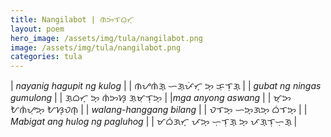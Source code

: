 ```yaml
---
title: Nangilabot | ᜈᜅᜒᜎᜊᜓᜆ᜔
layout: poem
hero_image: /assets/img/tula/nangilabot.png
image: /assets/img/tula/nangilabot.png
categories: tula
---
```


| *nayanig hagupit ng kulog* | | ᜈᜌᜈᜒᜄ᜔  ᜑᜄᜓᜉᜒᜆ᜔  ᜅ᜔  ᜃᜓᜎᜓᜄ᜔ |
| *gubat ng ningas gumulong* | | ᜄᜓᜊᜆ᜔  ᜅ᜔  ᜈᜒᜅᜐ᜔  ᜄᜓᜋᜓᜎᜓᜅ᜔ |
|*mga anyong aswang* | | ᜋ᜔ᜅ  ᜀᜈᜒᜌᜓᜅ᜔  ᜀᜐ᜔ᜏᜈ᜔ |
| *walang-hanggang bilang* | | ᜏᜎᜅ᜔  ᜑᜅ᜔ᜄᜅ᜔  ᜊᜒᜎᜅ᜔ |
| *Mabigat ang hulog ng pagluhog* | | ᜋᜊᜒᜄᜆ᜔  ᜉᜅ᜔  ᜑᜓᜎᜓᜄ᜔  ᜅ᜔  ᜉᜄ᜔ᜎᜓᜑᜓᜄ᜔
 |
